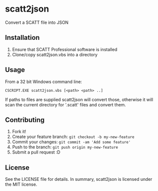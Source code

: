 # scatt2json
Convert a SCATT file into JSON

## Installation

1. Ensure that SCATT Professional software is installed
2. Clone/copy scatt2json.vbs into a directory

## Usage

From a 32 bit Windows command line:

`CSCRIPT.EXE scatt2json.vbs [<path> <path> ..]`

If paths to files are supplied scatt2json will convert those, otherwise it will scan
the current directory for '.scatt' files and convert them.

## Contributing

1. Fork it!
2. Create your feature branch: `git checkout -b my-new-feature`
3. Commit your changes: `git commit -am 'Add some feature'`
4. Push to the branch: `git push origin my-new-feature`
5. Submit a pull request :D

## License

See the LICENSE file for details. In summary, scatt2json is licensed under the MIT license.

